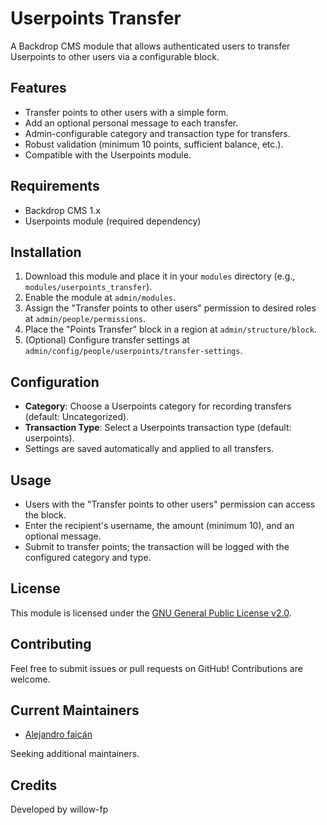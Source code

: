# Userpoints Transfer

A Backdrop CMS module that allows authenticated users to transfer Userpoints to other users via a configurable block.

## Features
- Transfer points to other users with a simple form.
- Add an optional personal message to each transfer.
- Admin-configurable category and transaction type for transfers.
- Robust validation (minimum 10 points, sufficient balance, etc.).
- Compatible with the Userpoints module.

## Requirements
- Backdrop CMS 1.x
- Userpoints module (required dependency)

## Installation
1. Download this module and place it in your `modules` directory (e.g., `modules/userpoints_transfer`).
2. Enable the module at `admin/modules`.
3. Assign the "Transfer points to other users" permission to desired roles at `admin/people/permissions`.
4. Place the "Points Transfer" block in a region at `admin/structure/block`.
5. (Optional) Configure transfer settings at `admin/config/people/userpoints/transfer-settings`.

## Configuration
- **Category**: Choose a Userpoints category for recording transfers (default: Uncategorized).
- **Transaction Type**: Select a Userpoints transaction type (default: userpoints).
- Settings are saved automatically and applied to all transfers.

## Usage
- Users with the "Transfer points to other users" permission can access the block.
- Enter the recipient's username, the amount (minimum 10), and an optional message.
- Submit to transfer points; the transaction will be logged with the configured category and type.

## License
This module is licensed under the [GNU General Public License v2.0](LICENSE).

## Contributing
Feel free to submit issues or pull requests on GitHub! Contributions are welcome.

## Current Maintainers

- [Alejandro faicán]( https://github.com/willow-fp )
  
Seeking additional maintainers.

## Credits
Developed by willow-fp
